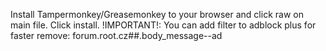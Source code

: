Install Tampermonkey/Greasemonkey to your browser and click raw on main file. Click install.
!IMPORTANT!:
You can add filter to adblock plus for faster remove: forum.root.cz##.body_message--ad
